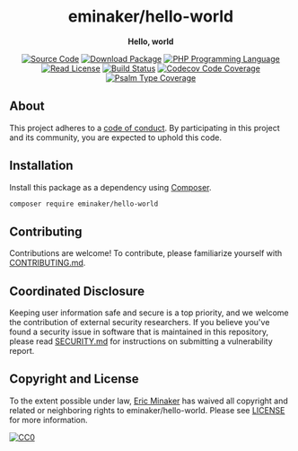 <h1 align="center">eminaker/hello-world</h1>

<p align="center">
    <strong>Hello, world</strong>
</p>



<p align="center">
    <a href="https://github.com/eminaker/hello-world"><img src="https://img.shields.io/badge/source-eminaker/hello--world-blue.svg?style=flat-square" alt="Source Code"></a>
    <a href="https://packagist.org/packages/eminaker/hello-world"><img src="https://img.shields.io/packagist/v/eminaker/hello-world.svg?style=flat-square&label=release" alt="Download Package"></a>
    <a href="https://php.net"><img src="https://img.shields.io/packagist/php-v/eminaker/hello-world.svg?style=flat-square&colorB=%238892BF" alt="PHP Programming Language"></a>
    <a href="https://github.com/eminaker/hello-world/blob/main/LICENSE"><img src="https://img.shields.io/packagist/l/eminaker/hello-world.svg?style=flat-square&colorB=darkcyan" alt="Read License"></a>
    <a href="https://github.com/eminaker/hello-world/actions/workflows/continuous-integration.yml"><img src="https://img.shields.io/github/actions/workflow/status/eminaker/hello-world/continuous-integration.yml?branch=main&style=flat-square&logo=github" alt="Build Status"></a>
    <a href="https://codecov.io/gh/eminaker/hello-world"><img src="https://img.shields.io/codecov/c/gh/eminaker/hello-world?label=codecov&logo=codecov&style=flat-square" alt="Codecov Code Coverage"></a>
    <a href="https://shepherd.dev/github/eminaker/hello-world"><img src="https://img.shields.io/endpoint?style=flat-square&url=https%3A%2F%2Fshepherd.dev%2Fgithub%2Feminaker%2Fhello-world%2Fcoverage" alt="Psalm Type Coverage"></a>
</p>


## About

<!--
TODO: Use this space to provide more details about your package. Try to be
      concise. This is the introduction to your package. Let others know what
      your package does and how it can help them build applications.
-->


This project adheres to a [code of conduct](CODE_OF_CONDUCT.md).
By participating in this project and its community, you are expected to
uphold this code.


## Installation

Install this package as a dependency using [Composer](https://getcomposer.org).

``` bash
composer require eminaker/hello-world
```

<!--
## Usage

Provide a brief description or short example of how to use this library.
If you need to provide more detailed examples, use the `docs/` directory
and provide a link here to the documentation.

``` php
use eminaker\HelloWorld\Example;

$example = new Example();
echo $example->greet('fellow human');
```
-->


## Contributing

Contributions are welcome! To contribute, please familiarize yourself with
[CONTRIBUTING.md](CONTRIBUTING.md).

## Coordinated Disclosure

Keeping user information safe and secure is a top priority, and we welcome the
contribution of external security researchers. If you believe you've found a
security issue in software that is maintained in this repository, please read
[SECURITY.md](SECURITY.md) for instructions on submitting a vulnerability report.






## Copyright and License

To the extent possible under law, [Eric Minaker](https://mtu.edu) has waived
all copyright and related or neighboring rights to eminaker/hello-world.
Please see [LICENSE](LICENSE) for more information.

<a rel="license" href="http://creativecommons.org/publicdomain/zero/1.0/"><img src="https://licensebuttons.net/p/zero/1.0/88x31.png" style="border-style: none;" alt="CC0" /></a>

